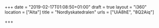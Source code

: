 +++
date = "2019-02-17T01:08:50+01:00"
draft = true
layout = "i360"
location = ["Alta"]
title = "Nordlyskatedralen"
urls = ["UiA8hE", "8Q2Aiq"]

+++
